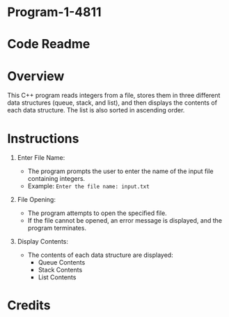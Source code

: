 # Program-1-4811
# Code Readme

# Overview
This C++ program reads integers from a file, stores them in three different data structures (queue, stack, and list), and then displays the contents of each data structure. The list is also sorted in ascending order.

# Instructions
1. Enter File Name:
   - The program prompts the user to enter the name of the input file containing integers.
   - Example: `Enter the file name: input.txt`

2. File Opening:
   - The program attempts to open the specified file.
   - If the file cannot be opened, an error message is displayed, and the program terminates.

6. Display Contents:
   - The contents of each data structure are displayed:
     - Queue Contents
     - Stack Contents
     - List Contents
# Credits
